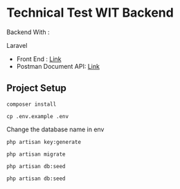 # Technical Test WIT Backend

Backend With :

Laravel

-   Front End : [Link](https://github.com/efrilm/technical-test-wit-fe)
-   Postman Document API: [Link](https://documenter.getpostman.com/view/14576482/2sA3JRYecQ)

## Project Setup

```
composer install
```

```
cp .env.example .env
```

Change the database name in env

```
php artisan key:generate
```

```
php artisan migrate
```

```
php artisan db:seed
```

```
php artisan db:seed
```
